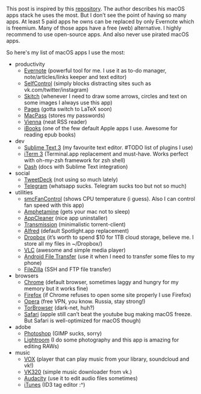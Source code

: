 This post is inspired by this [repository](https://github.com/nikitavoloboev/my-mac-os). The author describes his macOS apps stack he uses the most. But I don’t see the point of having so many apps. At least 5 paid apps he owns can be replaced by only Evernote which is freemium. Many of those apps have a free (web) alternative. I highly recommend to use open-source apps. And also never use pirated macOS apps.

So here's my list of macOS apps I use the most:

* productivity
    * [Evernote](https://evernote.com) (powerful tool for me. I use it as to-do manager, note/articles/links keeper and text editor)
    * [SelfControl](https://selfcontrolapp.com/) (simply blocks distracting sites such as vk.com/twitter/instagram)
    * [Skitch](https://evernote.com/skitch/) (whenever I need to draw some arrows, circles and text on some images I always use this app)
    * [Pages](http://www.apple.com/pages/) (gotta switch to LaTeX soon)
    * [MacPass](https://github.com/mstarke/MacPass/releases) (stores my passwords)
    * [Vienna](http://www.vienna-rss.org/) (neat RSS reader)
    * [iBooks](http://www.apple.com/ibooks/) (one of the few default Apple apps I use. Awesome for reading epub books)
* dev
    * [Sublime Text 3](https://www.sublimetext.com/) (my favourite text editor. #TODO list of plugins I use)
    * [iTerm 3](https://www.iterm2.com/) (Terminal.app replacement and must-have. Works perfect with oh-my-zsh framework for zsh shell)
    * [Dash](https://kapeli.com/dash) (docs with Sublime Text integration)
* social
    * [TweetDeck](https://itunes.apple.com/app/tweetdeck-by-twitter/id485812721?mt=12) (not using so much lately)
    * [Telegram](https://telegram.org/) (whatsapp sucks. Telegram sucks too but not so much)
* utilities
    * [smcFanControl](https://www.eidac.de/) (shows CPU temperature (i guess). Also I can control fan speed with this app)
    * [Amphetamine](https://itunes.apple.com/app/amphetamine/id937984704?mt=12) (gets your mac not to sleep)
    * [AppCleaner](https://freemacsoft.net/appcleaner/) (nice app uninstaller)
    * [Transmission](https://transmissionbt.com/) (minimalistic torrent-client)
    * [Alfred](https://www.alfredapp.com/) (default Spotlight.app replacement)
    * [Dropbox](https://www.dropbox.com/) (it’s worth to spend $10 for 1TB cloud storage, believe me. I store all my files in ~/Dropbox/)
    * [VLC](http://www.videolan.org/vlc/download-macosx.html) (awesome and simple media player)
    * [Android File Transfer](https://www.android.com/filetransfer/) (use it when I need to transfer some files to my phone)
    * [FileZilla](https://filezilla-project.org/download.php?platform=osx) (SSH and FTP file transfer)
* browsers
    * [Chrome](https://www.google.ru/chrome/browser/desktop/) (default browser, sometimes laggy and hungry for my memory but it works fine)
    * [Firefox](https://www.mozilla.org/firefox/new/) (if Chrome refuses to open some site properly I use Firefox)
    * [Opera](http://www.opera.com/) (free VPN, you know. Russia, stay strong!)
    * [TorBrowser](https://www.torproject.org/projects/torbrowser.html.en) (dark-net, huh?)
    * [Safari](http://www.apple.com/safari/) (apple still can’t beat the youtube bug making macOS freeze. But Safari is well-optimized for macOS though)
* adobe
    * [Photoshop](http://www.adobe.com/products/photoshop.html) (GIMP sucks, sorry)
    * [Lightroom](http://www.adobe.com/products/photoshop-lightroom.html) (I do some photography and this app is amazing for editing RAWs)
* music
    * [VOX](https://vox.rocks/mac-music-player) (player that can play music from your library, soundcloud and vk!)
    * [VK320](http://vk320.ru/download/) (simple music downloader from vk.)
    * [Audacity](http://www.audacityteam.org/download/) (use it to edit audio files sometimes)
    * [iTunes](http://www.apple.com/itunes/) (ID3 tag editor :^)
